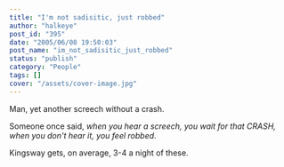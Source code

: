 ```yaml
---
title: "I'm not sadisitic, just robbed"
author: "halkeye"
post_id: "395"
date: "2005/06/08 19:50:03"
post_name: "im_not_sadisitic_just_robbed"
status: "publish"
category: "People"
tags: []
cover: "/assets/cover-image.jpg"
---
```


Man, yet another screech without a crash.

Someone once said, _when you hear a screech, you wait for that CRASH, when you don't hear it, you feel robbed_.

Kingsway gets, on average, 3-4 a night of these.